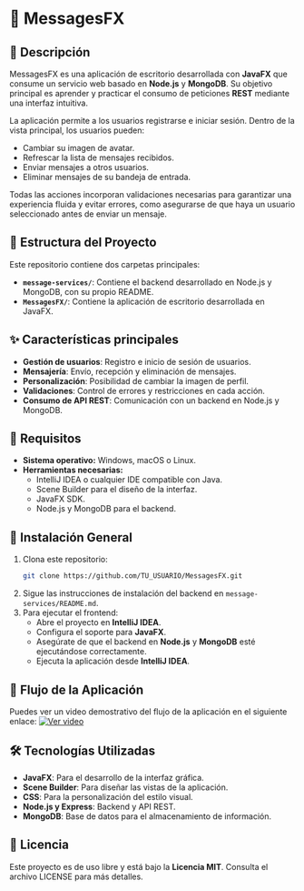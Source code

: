 # 💬 MessagesFX

## 📝 Descripción
MessagesFX es una aplicación de escritorio desarrollada con **JavaFX** que consume un servicio web basado en **Node.js** y **MongoDB**. Su objetivo principal es aprender y practicar el consumo de peticiones **REST** mediante una interfaz intuitiva.

La aplicación permite a los usuarios registrarse e iniciar sesión. Dentro de la vista principal, los usuarios pueden:
- Cambiar su imagen de avatar.
- Refrescar la lista de mensajes recibidos.
- Enviar mensajes a otros usuarios.
- Eliminar mensajes de su bandeja de entrada.

Todas las acciones incorporan validaciones necesarias para garantizar una experiencia fluida y evitar errores, como asegurarse de que haya un usuario seleccionado antes de enviar un mensaje.

## 📁 Estructura del Proyecto
Este repositorio contiene dos carpetas principales:
- **`message-services/`**: Contiene el backend desarrollado en Node.js y MongoDB, con su propio README.
- **`MessagesFX/`**: Contiene la aplicación de escritorio desarrollada en JavaFX.

## ✨ Características principales
- **Gestión de usuarios**: Registro e inicio de sesión de usuarios.
- **Mensajería**: Envío, recepción y eliminación de mensajes.
- **Personalización**: Posibilidad de cambiar la imagen de perfil.
- **Validaciones**: Control de errores y restricciones en cada acción.
- **Consumo de API REST**: Comunicación con un backend en Node.js y MongoDB.

## 🚀 Requisitos
- **Sistema operativo:** Windows, macOS o Linux.
- **Herramientas necesarias:**
  - IntelliJ IDEA o cualquier IDE compatible con Java.
  - Scene Builder para el diseño de la interfaz.
  - JavaFX SDK.
  - Node.js y MongoDB para el backend.

## 📂 Instalación General
1. Clona este repositorio:
   ```sh
   git clone https://github.com/TU_USUARIO/MessagesFX.git
   ```
2. Sigue las instrucciones de instalación del backend en `message-services/README.md`.
3. Para ejecutar el frontend:
   - Abre el proyecto en **IntelliJ IDEA**.
   - Configura el soporte para **JavaFX**.
   - Asegúrate de que el backend en **Node.js** y **MongoDB** esté ejecutándose correctamente.
   - Ejecuta la aplicación desde **IntelliJ IDEA**.

## 🎥 Flujo de la Aplicación
Puedes ver un video demostrativo del flujo de la aplicación en el siguiente enlace:
[![Ver video](https://img.shields.io/badge/📺-Ver%20Video-blue)](https://drive.google.com/drive/folders/1cRJwJstl7nGZigQ2uY_hUNQphWSaCg2m)

## 🛠️ Tecnologías Utilizadas
- **JavaFX**: Para el desarrollo de la interfaz gráfica.
- **Scene Builder**: Para diseñar las vistas de la aplicación.
- **CSS**: Para la personalización del estilo visual.
- **Node.js y Express**: Backend y API REST.
- **MongoDB**: Base de datos para el almacenamiento de información.

## 📜 Licencia
Este proyecto es de uso libre y está bajo la **Licencia MIT**. Consulta el archivo LICENSE para más detalles.
